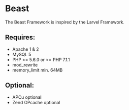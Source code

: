 # Beast

The Beast Framework is inspired by the Larvel Framework.

## Requires:
- Apache 1 & 2
- MySQL 5
- PHP >= 5.6.0 or >= PHP 7.1.1
- mod_rewrite
- memory_limit min. 64MB

## Optional:
- APCu optional
- Zend OPcache optional

